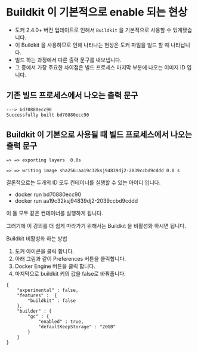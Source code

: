 # Buildkit 이 기본적으로 enable 되는 현상

- 도커 2.4.0+ 버전 업데이트로 인해서 `Buildkit` 을 기본적으로 사용할 수 있게됐습니다.
- 이 Buildkit 을 사용하므로 인해 나타나는 현상은 도커 파일을 빌드 할 때 나타납니다. 
- 빌드 하는 과정에서 다른 출력 문구를 내보냅니다.
- 그 중에서 가장 주요한 차이점은 빌드 프로세스 마지막 부분에 나오는 이미지 ID 입니다. 

## 기존 빌드 프로세스에서 나오는 출력 문구
    
```
---> bd70880ecc90
Successfully built bd70880ecc90
```

## Buildkit 이 기본으로 사용될 때 빌드 프로세스에서 나오는 출력 문구   

```
=> => exporting layers  0.0s

=> => writing image sha256:aa19c32ksj94839dj2-2039ccbd9cddd 0.0 s 
```

결론적으로는 두개의 ID 모두 컨테이너를 실행할 수 있는 아이디 입니다.    

- docker run bd70880ecc90 
- docker run aa19c32ksj94839dj2-2039ccbd9cddd   

이 둘 모두 같은 컨테이너를 실행하게 됩니다.

그러기에 이 강의를 더 쉽게 따라가기 위해서는 Buildkit 을 비활성화 하시면 됩니다. 

Buildkit 비활성화 하는 방법 

1. 도커 아이콘을 클릭 합니다. 
2. 아래 그림과 같이 Preferences 버튼을 클릭합니다.   
3. Docker Engine 버튼을 클릭 합니다. 
4. 마지막으로 buildkit 키의 값을 false로 바꿔줍니다. 

```
{
    "experimental" : false,
    "features" :  {
        "buildkit" : false
    },
    "builder" : {
        "gc" : {
            "enabled" : true,
            "defaultKeepStorage" : "20GB"
        }
    }
}
```

```